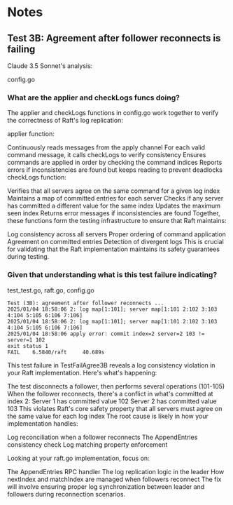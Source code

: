 # Notes

## Test 3B: Agreement after follower reconnects is failing

Claude 3.5 Sonnet's analysis:

config.go

### What are the applier and checkLogs funcs doing?

The applier and checkLogs functions in config.go work together to verify the correctness of Raft's log replication:

applier function:

Continuously reads messages from the apply channel
For each valid command message, it calls checkLogs to verify consistency
Ensures commands are applied in order by checking the command indices
Reports errors if inconsistencies are found but keeps reading to prevent deadlocks
checkLogs function:

Verifies that all servers agree on the same command for a given log index
Maintains a map of committed entries for each server
Checks if any server has committed a different value for the same index
Updates the maximum seen index
Returns error messages if inconsistencies are found
Together, these functions form the testing infrastructure to ensure that Raft maintains:

Log consistency across all servers
Proper ordering of command application
Agreement on committed entries
Detection of divergent logs
This is crucial for validating that the Raft implementation maintains its safety guarantees during testing.

### Given that understanding what is this test failure indicating?
test_test.go, raft.go, config.go

```text
Test (3B): agreement after follower reconnects ...
2025/01/04 18:58:06 2: log map[1:101]; server map[1:101 2:102 3:103 4:104 5:105 6:106 7:106]
2025/01/04 18:58:06 2: log map[1:101]; server map[1:101 2:102 3:103 4:104 5:105 6:106 7:106]
2025/01/04 18:58:06 apply error: commit index=2 server=2 103 != server=1 102
exit status 1
FAIL    6.5840/raft     40.689s
```

This test failure in TestFailAgree3B reveals a log consistency violation in your Raft implementation. Here's what's happening:

The test disconnects a follower, then performs several operations (101-105)
When the follower reconnects, there's a conflict in what's committed at index 2:
Server 1 has committed value 102
Server 2 has committed value 103
This violates Raft's core safety property that all servers must agree on the same value for each log index
The root cause is likely in how your implementation handles:

Log reconciliation when a follower reconnects
The AppendEntries consistency check
Log matching property enforcement

Looking at your raft.go implementation, focus on:

The AppendEntries RPC handler
The log replication logic in the leader
How nextIndex and matchIndex are managed when followers reconnect
The fix will involve ensuring proper log synchronization between leader and followers during reconnection scenarios.
